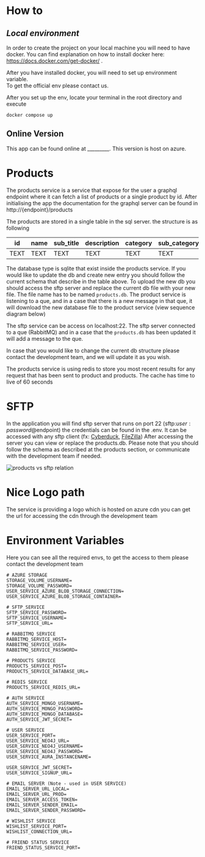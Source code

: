 # How to

## _Local environment_
In order to create the project on your local machine you will need to have docker.
You can find explanation on how to install docker here: https://docs.docker.com/get-docker/ .

After you have installed docker, you will need to set up environment variable.  
To get the official env please contact us.

After you set up the env, locate your terminal in the root directory and execute

```
docker compose up
```

## Online Version

This app can be found online at _________. 
This version is host on azure. 

# Products
The products service is a service that expose for the user a graphql endpoint where it can fetch a list of products 
or a single product by id. 
After initialising the app the documentation for the graphql server can be found in http://{endpoint}/products

The products are stored in a single table in the sql server. the structure is as following 

| id     | name | sub_title | description | category | sub_category | price  | link  | overall_rank |
|--------|------|-----------|-------------|----------|--------------|--------|-------|--------------|
| TEXT   | TEXT |  TEXT     | TEXT        | TEXT     | TEXT         | REAL   | TEXT  | REAL         |


The database type is sqlite that exist inside the products service. If you would like to update the db and create new 
entry you should follow the current schema that describe in the table above. 
To upload the new db you should access the sftp server and replace the current db file with your new file. The file name
has to be named ```products.db```. The product service is listening to a que, and in a case that there is a new message in that
que, it will download the new database file to the product service (view sequence diagram below)

The sftp service can be access on localhost:22. The sftp server connected to a que (RabbitMQ) and in a case that the 
```products.db``` has been updated it will add a message to the que.

In case that you would like to change the current db structure please contact the development team, and we will update it
as you wish.

The products service is using redis to store you most recent results for any request that has been sent to product 
and products. The cache has time to live of 60 seconds

# SFTP
In the application you will find sftp server that runs on port 22 (sftp:$user:password@$endpoint) the credentials can be found in the .env. 
It can be accessed with any sftp client (fx: [Cyberduck](https://cyberduck.io/), [FileZilla](https://filezilla-project.org/))
After accessing the server you can view or replace the products.db. Please note that you should follow the schema as 
described at the products section, or communicate with the development team if needed.


![products vs sftp relation](../overview_of_the_system/products-sftp-diagram.png)


# Nice Logo path
The service is providing a logo which is hosted on azure cdn you can get the url for accessing the cdn through the development team

# Environment Variables
Here you can see all the required envs, to get the access to them please contact the development team
```
# AZURE STORAGE
STORAGE_VOLUME_USERNAME=
STORAGE_VOLUME_PASSWORD=
USER_SERVICE_AZURE_BLOB_STORAGE_CONNECTION=
USER_SERVICE_AZURE_BLOB_STORAGE_CONTAINER=

# SFTP_SERVICE
SFTP_SERVICE_PASSWORD=
SFTP_SERVICE_USERNAME=
SFTP_SERVICE_URL=

# RABBITMQ SERVICE
RABBITMQ_SERVICE_HOST=
RABBITMQ_SERVICE_USER=
RABBITMQ_SERVICE_PASSWORD=

# PRODUCTS SERVICE
PRODUCTS_SERVICE_POST=
PRODUCTS_SERVICE_DATABASE_URL=

# REDIS SERVICE
PRODUCTS_SERVICE_REDIS_URL=

# AUTH SERVICE
AUTH_SERVICE_MONGO_USERNAME=
AUTH_SERVICE_MONGO_PASSWORD=
AUTH_SERVICE_MONGO_DATABASE=
AUTH_SERVICE_JWT_SECRET=

# USER SERVICE
USER_SERVICE_PORT=
USER_SERVICE_NEO4J_URL=
USER_SERVICE_NEO4J_USERNAME=
USER_SERVICE_NEO4J_PASSWORD=
USER_SERVICE_AURA_INSTANCENAME=

USER_SERVICE_JWT_SECRET=
USER_SERVICE_SIGNUP_URL=

# EMAIL SERVER (Note - used in USER SERVICE)
EMAIL_SERVER_URL_LOCAL=
EMAIL_SERVER_URL_PROD=
EMAIL_SERVER_ACCESS_TOKEN=
EMAIL_SERVER_SENDER_EMAIL=
EMAIL_SERVER_SENDER_PASSWORD=

# WISHLIST SERVICE
WISHLIST_SERVICE_PORT=
WISHLIST_CONNECTION_URL=

# FRIEND STATUS SERVICE
FRIEND_STATUS_SERVICE_PORT=
```

